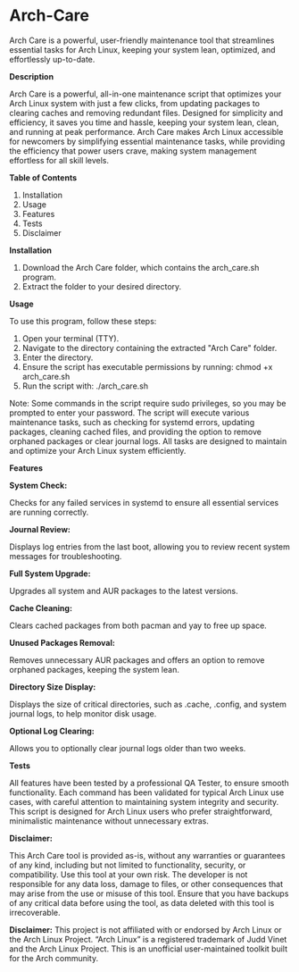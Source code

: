 # Arch-Care

 Arch Care is a powerful, user-friendly maintenance tool that streamlines essential tasks for Arch Linux, keeping your system lean, optimized, and effortlessly up-to-date.

 **Description**

Arch Care is a powerful, all-in-one maintenance script that optimizes your Arch Linux system with just a few clicks, 
from updating packages to clearing caches and removing redundant files. Designed for simplicity and efficiency, 
it saves you time and hassle, keeping your system lean, clean, and running at peak performance. 
Arch Care makes Arch Linux accessible for newcomers by simplifying essential maintenance tasks, 
while providing the efficiency that power users crave, making system management effortless for all skill levels.

**Table of Contents**

1. Installation
2. Usage
3. Features
4. Tests
5. Disclaimer

**Installation**

1. Download the Arch Care folder, which contains the arch_care.sh program.
2. Extract the folder to your desired directory.

**Usage**

To use this program, follow these steps:

1. Open your terminal (TTY).
2. Navigate to the directory containing the extracted "Arch Care" folder.
3. Enter the directory.
4. Ensure the script has executable permissions by running: chmod +x arch_care.sh
5. Run the script with: ./arch_care.sh

Note: Some commands in the script require sudo privileges, so you may be prompted to enter your password.
The script will execute various maintenance tasks, such as checking for systemd errors, updating packages, cleaning cached files, and providing the option to remove orphaned packages or clear journal logs. All tasks are designed to maintain and optimize your Arch Linux system efficiently.

**Features**

**System Check:**

Checks for any failed services in systemd to ensure all essential services are running correctly.

**Journal Review:**

Displays log entries from the last boot, allowing you to review recent system messages for troubleshooting.

**Full System Upgrade:**

Upgrades all system and AUR packages to the latest versions.

**Cache Cleaning:**

Clears cached packages from both pacman and yay to free up space.

**Unused Packages Removal:**

Removes unnecessary AUR packages and offers an option to remove orphaned packages, keeping the system lean.

**Directory Size Display:**

Displays the size of critical directories, such as .cache, .config, and system journal logs, to help monitor disk usage.

**Optional Log Clearing:**

Allows you to optionally clear journal logs older than two weeks.

**Tests**

All features have been tested by a professional QA Tester, to ensure smooth functionality. Each command has been validated for typical Arch Linux use cases, with careful attention to maintaining system integrity and security. This script is designed for Arch Linux users who prefer straightforward, minimalistic maintenance without unnecessary extras.

**Disclaimer:** 

This Arch Care tool is provided as-is, without any warranties or guarantees of any kind, including but not limited to functionality, security, or compatibility. Use this tool at your own risk. The developer is not responsible for any data loss, damage to files, or other consequences that may arise from the use or misuse of this tool. Ensure that you have backups of any critical data before using the tool, as data deleted with this tool is irrecoverable.

**Disclaimer:** This project is not affiliated with or endorsed by Arch Linux or the Arch Linux Project. “Arch Linux” is a registered trademark of Judd Vinet and the Arch Linux Project. This is an unofficial user-maintained toolkit built for the Arch community.
